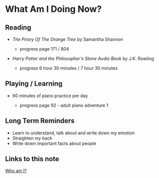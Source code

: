 # What Am I Doing Now?

## Reading

- _The Priory Of The Orange Tree_ by Samantha Shannon

  - progress page 171 / 804

- _Harry Potter and the Philosopher's Stone Audio Book_ by J.K. Rowling

  - progress 6 hour 30 minutes / 7 hour 30 minutes

## Playing / Learning

- 60 minutes of piano practice per day

  - progress page 92 - adult piano adventure 1

## Long Term Reminders

- Learn to understand, talk about and write down my emotion
- Straighten my back
- Write down important facts about people

## Links to this note

[Who am I?](index.md)
